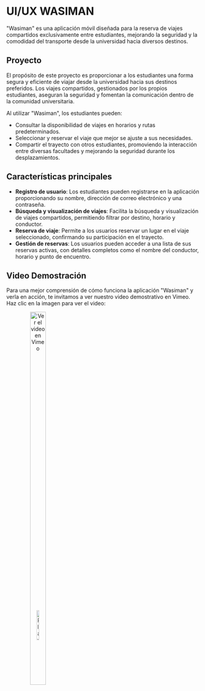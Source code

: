 # UI/UX WASIMAN

"Wasiman" es una aplicación móvil diseñada para la reserva de viajes compartidos exclusivamente entre estudiantes, mejorando la seguridad y la comodidad del transporte desde la universidad hacia diversos destinos.

## Proyecto

El propósito de este proyecto es proporcionar a los estudiantes una forma segura y eficiente de viajar desde la universidad hacia sus destinos preferidos. Los viajes compartidos, gestionados por los propios estudiantes, aseguran la seguridad y fomentan la comunicación dentro de la comunidad universitaria.

Al utilizar "Wasiman", los estudiantes pueden:
- Consultar la disponibilidad de viajes en horarios y rutas predeterminados.
- Seleccionar y reservar el viaje que mejor se ajuste a sus necesidades.
- Compartir el trayecto con otros estudiantes, promoviendo la interacción entre diversas facultades y mejorando la seguridad durante los desplazamientos.

## Características principales

- **Registro de usuario**: Los estudiantes pueden registrarse en la aplicación proporcionando su nombre, dirección de correo electrónico y una contraseña.
- **Búsqueda y visualización de viajes**: Facilita la búsqueda y visualización de viajes compartidos, permitiendo filtrar por destino, horario y conductor.
- **Reserva de viaje**: Permite a los usuarios reservar un lugar en el viaje seleccionado, confirmando su participación en el trayecto.
- **Gestión de reservas**: Los usuarios pueden acceder a una lista de sus reservas activas, con detalles completos como el nombre del conductor, horario y punto de encuentro.


## Video Demostración

Para una mejor comprensión de cómo funciona la aplicación "Wasiman" y verla en acción, te invitamos a ver nuestro video demostrativo en Vimeo. Haz clic en la imagen para ver el video:

<div align="center" style="position: relative; display: inline-block;">
  <a href="https://vimeo.com/968799354" target="_blank">
    <img src="https://i.ibb.co/smgYFxQ/Imagen1.jpg" alt="Ver el video en Vimeo" style="width:50%; max-width:300px;">
    <img src="https://img.icons8.com/?size=100&id=yZXTvV3Fz6vE&format=png&color=000000" alt="Play Icon" style="position: absolute; top: 50%; left: 50%; transform: translate(-50%, -50%); width: 20%; opacity: 0.8;">
  </a>
</div>



